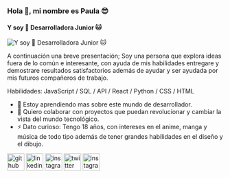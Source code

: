 ### Hola 👋, mi nombre es Paula 😎
#### Y soy  🍔 Desarrolladora Junior 🐱
![Y soy  🍔 Desarrolladora Junior 🐱](https://elaguaesblanca.files.wordpress.com/2014/11/hunter.gif)

A continuación una breve presentación; Soy una persona que explora ideas fuera de lo común e interesante, con ayuda de mis habilidades entregare y demostrare resultados satisfactorios además de ayudar y ser ayudada por mis futuros compañeros de trabajo.

Habilidades: JavaScript / SQL / API / React / Python / CSS / HTML

- 🌱 Estoy aprendiendo mas sobre este mundo de desarrollador. 
- 👯 Quiero colaborar con proyectos que puedan revolucionar y cambiar la vista del mundo tecnológico. 
- ⚡ Dato curioso: Tengo 18 años, con intereses en el anime, manga y música de todo tipo además de tener grandes habilidades en el diseño y el dibujo. 


[<img src='https://cdn.jsdelivr.net/npm/simple-icons@3.0.1/icons/github.svg' alt='github' height='40'>](https://github.com/https://github.com/Paulaospinabe)  [<img src='https://cdn.jsdelivr.net/npm/simple-icons@3.0.1/icons/linkedin.svg' alt='linkedin' height='40'>](https://www.linkedin.com/in/https://www.linkedin.com/in/paula-alejandra-ospina-berm%C3%BAdez-8110b523b//)  [<img src='https://cdn.jsdelivr.net/npm/simple-icons@3.0.1/icons/instagram.svg' alt='instagram' height='40'>](https://www.instagram.com/https://www.instagram.com/_draw_with_powo_//)  [<img src='https://cdn.jsdelivr.net/npm/simple-icons@3.0.1/icons/twitter.svg' alt='twitter' height='40'>](https://twitter.com/https://twitter.com/_PA_OB_)  [<img src='https://cdn.jsdelivr.net/npm/simple-icons@3.0.1/icons/instagram.svg' alt='instagram' height='40'>](https://www.instagram.com/o.w.o_666/)  

